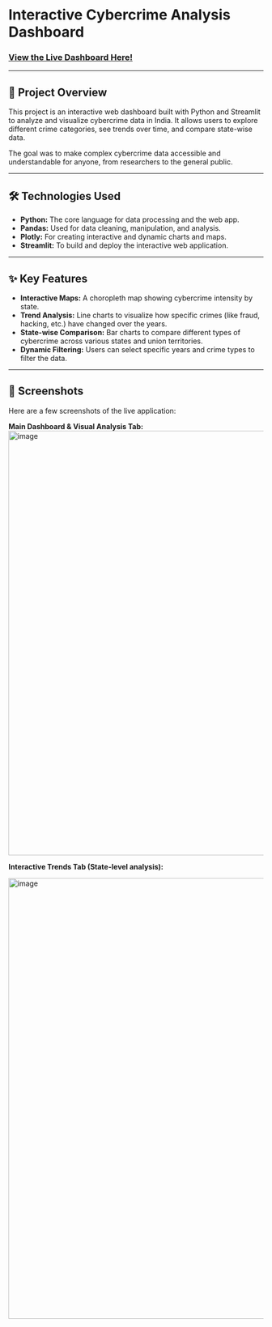 # Interactive Cybercrime Analysis Dashboard

### [View the Live Dashboard Here!](https://interactive-cybercrime-dashboard-jymx7jvqsmue3chggg7x3x.streamlit.app/)

---

## 🚀 Project Overview

This project is an interactive web dashboard built with Python and Streamlit to analyze and visualize cybercrime data in India. It allows users to explore different crime categories, see trends over time, and compare state-wise data.

The goal was to make complex cybercrime data accessible and understandable for anyone, from researchers to the general public.

---

## 🛠️ Technologies Used

* **Python:** The core language for data processing and the web app.
* **Pandas:** Used for data cleaning, manipulation, and analysis.
* **Plotly:** For creating interactive and dynamic charts and maps.
* **Streamlit:** To build and deploy the interactive web application.

---

## ✨ Key Features

* **Interactive Maps:** A choropleth map showing cybercrime intensity by state.
* **Trend Analysis:** Line charts to visualize how specific crimes (like fraud, hacking, etc.) have changed over the years.
* **State-wise Comparison:** Bar charts to compare different types of cybercrime across various states and union territories.
* **Dynamic Filtering:** Users can select specific years and crime types to filter the data.

---

## 📸 Screenshots

Here are a few screenshots of the live application:

**Main Dashboard & Visual Analysis Tab:**
<img width="1917" height="839" alt="image" src="https://github.com/user-attachments/assets/7265a760-a245-44f3-89ff-793548a9297e" />

**Interactive Trends Tab (State-level analysis):**

<img width="1919" height="871" alt="image" src="https://github.com/user-attachments/assets/fae1e838-3384-4e4e-84f0-de5953c3bc0f" />
